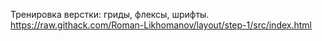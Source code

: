 Тренировка верстки: гриды, флексы, шрифты.
https://raw.githack.com/Roman-Likhomanov/layout/step-1/src/index.html


